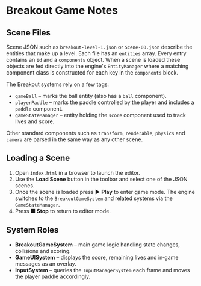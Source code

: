 # Breakout Game Notes

## Scene Files
Scene JSON such as `breakout-level-1.json` or `Scene-00.json` describe the entities that make up a level. Each file has an `entities` array. Every entry contains an `id` and a `components` object. When a scene is loaded these objects are fed directly into the engine's `EntityManager` where a matching component class is constructed for each key in the `components` block.

The Breakout systems rely on a few tags:

- `gameBall` – marks the ball entity (also has a `ball` component).
- `playerPaddle` – marks the paddle controlled by the player and includes a `paddle` component.
- `gameStateManager` – entity holding the `score` component used to track lives and score.

Other standard components such as `transform`, `renderable`, `physics` and `camera` are parsed in the same way as any other scene.

## Loading a Scene
1. Open `index.html` in a browser to launch the editor.
2. Use the **Load Scene** button in the toolbar and select one of the JSON scenes.
3. Once the scene is loaded press **▶ Play** to enter game mode. The engine switches to the `BreakoutGameSystem` and related systems via the `GameStateManager`.
4. Press **■ Stop** to return to editor mode.

## System Roles
- **BreakoutGameSystem** – main game logic handling state changes, collisions and scoring.
- **GameUISystem** – displays the score, remaining lives and in‑game messages as an overlay.
- **InputSystem** – queries the `InputManagerSystem` each frame and moves the player paddle accordingly.
